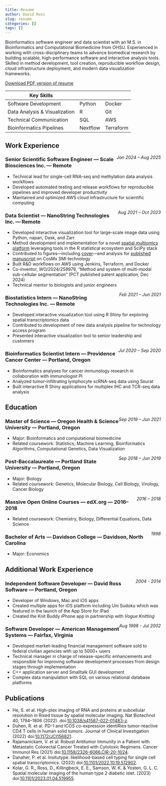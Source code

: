 ```yaml
---
title: Resume
author: David Ross
slug: resume
categories: []
tags: []
---
```


Bioinformatics software engineer and data scientist with an M.S. in Bioinformatics and Computational Biomedicine from OHSU. Experienced in working with cross-disciplinary teams to advance biomedical research by building scalable, high-performance software and interactive analysis tools. Skilled in method development, tool creation, reproducible workflow design, cloud infrastructure deployment, and modern data visualization frameworks.

[Download PDF version of resume](/David-Ross-resume.pdf)

| Key Skills |  |  |
| --- | --- | --- |
| Software Development | Python | Docker |
| Data Analysis & Visualization | R | Git |
| Technical Communication | SQL | AWS |
| Bioinformatics Pipelines | Nextflow | Terraform |

## Work Experience

<span style="float: right; font-style: italic; font-weight: normal;">Jan 2024 – Aug 2025</span>

### Senior Scientific Software Engineer — Scale Biosciences Inc. — Remote
- Technical lead for single-cell RNA-seq and methylation data analysis workflows
- Developed automated testing and release workflows for reproducible pipelines and improved developer productivity
- Maintained and optimized AWS cloud infrastructure for scientific computing

<span style="float: right; font-style: italic; font-weight: normal;">Aug 2021 – Oct 2023</span>

### Data Scientist — NanoString Technologies Inc. — Remote
- Developed interactive visualization tool for large-scale image data using Python, napari, Dask, and Zarr
- Method development and implementation for a novel [spatial multiomics platform](https://nanostring.com/products/cosmx-spatial-molecular-imager/spatial-single-cell-imaging/) leveraging tools in the R statistical ecosystem and SciPy stack
- Contributed to figures—including [cover](https://www.nature.com/nbt/volumes/40/issues/12)—and analysis for [published manuscript](https://www.nature.com/articles/s41587-022-01483-z) on CosMx SMI technology
- Built R&D workflows on AWS using Jenkins, Terraform, and Docker
- Co-inventor, WO/2024/258979, “Method and system of multi-modal sub-cellular segmentation” (PCT published patent application, Dec 2024)
- Technical mentor to biologists and junior engineers

<span style="float: right; font-style: italic; font-weight: normal;">Feb 2021 – Jun 2021</span>

### Biostatistics Intern — NanoString Technologies Inc. — Remote

-	Developed interactive visualization tool using R Shiny for exploring spatial transcriptomics data
-	Contributed to development of new data analysis pipeline for technology access program
-	Presented interactive visualization tool to senior leadership and customers

<span style="float: right; font-style: italic; font-weight: normal;">Jul 2020 – Sep 2020</span>

### Bioinformatics Scientist Intern — Providence Cancer Center — Portland, Oregon

- Bioinformatics analyses for cancer immunology research in collaboration with immunologist PI
- Analyzed tumor-infiltrating lymphocyte scRNA-seq data using Seurat
- Built interactive R Shiny applications for multiplex IHC and TCR-seq data analysis

## Education

<span style="float: right; font-style: italic; font-weight: normal;">Sep 2019 – Jun 2021</span>

### Master of Science — Oregon Health & Science University — Portland, Oregon

- Major: Bioinformatics and computational biomedicine
- Related coursework: Statistics, Machine Learning, Bioinformatics Algorithms, Computational Genetics, Data Visualization

<span style="float: right; font-style: italic; font-weight: normal;">Sep 2018 – Jun 2019</span>

### Post-Baccalaureate — Portland State University — Portland, Oregon

- Major: Biology
- Related coursework: Genetics, Molecular Biology, Cell Biology, Virology, Cancer Biology

<span style="float: right; font-style: italic; font-weight: normal;">2016 – 2018</span>

### Massive Open Online Courses — edX.org — 2016–2018

- Related coursework: Chemistry, Biology, Differential Equations, Data Science

<span style="float: right; font-style: italic; font-weight: normal;">1998</span>

### Bachelor of Arts — Davidson College — Davidson, North Carolina

- Major: Economics

## Additional Work Experience

<span style="float: right; font-style: italic; font-weight: normal;">2004 - 2014</span>

### Independent Software Developer — David Ross Software — Portland, Oregon

- Developer of Windows, Mac and iOS apps
- Created multiple apps for iOS platform including Uni Sudoku which was featured in the launch of the App Store for iPad
- Created the Knit Buddy iPhone app in partnership with _Vogue Knitting_

<span style="float: right; font-style: italic; font-weight: normal;">Aug 1998 - Jul 2002</span>

### Software Developer — American Management Systems — Fairfax, Virginia

- Developed market-leading financial management software sold to federal civilian agencies with up to 5000+ users
- Technical manager in charge of release-specific enhancements and responsible for improving software development processes from design stages through implementation
- C++ application server and Smalltalk GUI development
- Complex data manipulation with SQL on various relational database platforms

## Publications

- He, S. et al. High-plex imaging of RNA and proteins at subcellular resolution in Rixed tissue by spatial molecular imaging. Nat Biotechnol 40, 1794–1806 (2022). doi:[10.1038/s41587-022-01483-z](https://doi.org/10.1038/s41587-022-01483-z).
- Duhen, R. et al. PD-1 and ICOS co-expression identiRies tumor-reactive CD4 T cells in human solid tumors. Journal of Clinical Investigation (2022) doi:[10.1172/JCI156821](https://doi.org/10.1172/JCI156821).
- Rajamanickam, V. et al. Robust Antitumor Immunity in a Patient with Metastatic Colorectal Cancer Treated with Cytotoxic Regimens. Cancer Immunol Res (2021) doi:[10.1158/2326-6066.CIR-20-1024](https://doi.org/10.1158/2326-6066.CIR-20-1024).
- Danaher, P. et al. Insitutype: likelihood-based cell typing for single cell spatial transcriptomics. (2022) doi:[10.1101/2022.10.19.512902](http://biorxiv.org/lookup/doi/10.1101/2022.10.19.512902).
- Kolar, G. R., Ross, D., Killingbeck, E. E., Samson, W. K. & Yosten, G. L. C. Spatial molecular imaging of the human type 2 diabetic islet. (2023) doi:[10.1101/2023.01.04.519955](http://biorxiv.org/lookup/doi/10.1101/2023.01.04.519955).
